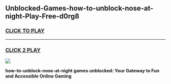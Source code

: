 
## Unblocked-Games-how-to-unblock-nose-at-night-Play-Free-d0rg8
<h3>
<a href="https://premium76.site?title=how-to-unblock-nose-at-night&ref=18A1">CLICK TO PLAY</a></h3>
<hr>

<h3>
<a href="https://premium76.site?title=how-to-unblock-nose-at-night&ref=18A1">CLICK 2 PLAY</a>
  
</h3>

<a href="https://premium76.site?title=how-to-unblock-nose-at-night&ref=18A1"><img src="https://clearcache.store/games.png"></a>


**how-to-unblock-nose-at-night games unblocked: Your Gateway to Fun and Accessible Online Gaming**
